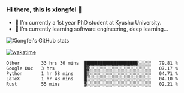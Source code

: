 ### Hi there, this is xiongfei 👋


- 🔭 I’m currently a 1st year PhD student at Kyushu University.
- 🌱 I’m currently learning software engineering, deep learning...

<!--
**Toma62299781/Toma62299781** is a ✨ _special_ ✨ repository because its `README.md` (this file) appears on your GitHub profile.
Here are some ideas to get you started:
-->

![Xiongfei's GitHub stats](https://github-readme-stats.vercel.app/api?username=Toma62299781)


[![wakatime](https://wakatime.com/badge/user/9e8d5516-d162-43e7-9563-87295d455a71.svg)](https://wakatime.com/@9e8d5516-d162-43e7-9563-87295d455a71)

<!--START_SECTION:waka-->
```text
Other        33 hrs 30 mins  ████████████████████░░░░░   79.81 % 
Google Doc   3 hrs           █▓░░░░░░░░░░░░░░░░░░░░░░░   07.17 % 
Python       1 hr 58 mins    █▒░░░░░░░░░░░░░░░░░░░░░░░   04.71 % 
LaTeX        1 hr 43 mins    █░░░░░░░░░░░░░░░░░░░░░░░░   04.10 % 
Rust         55 mins         ▓░░░░░░░░░░░░░░░░░░░░░░░░   02.21 % 
```
<!--END_SECTION:waka-->

